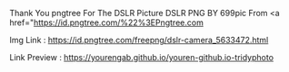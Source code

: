 Thank You pngtree For The DSLR Picture
DSLR PNG BY 699pic From <a href="https://id.pngtree.com/%22%3EPngtree.com</a>
  
Img Link : https://id.pngtree.com/freepng/dslr-camera_5633472.html

Link Preview : https://yourengab.github.io/youren-github.io-tridyphoto
